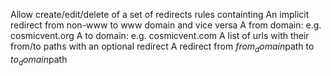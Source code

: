 Allow create/edit/delete of a set of redirects rules containting
  An implicit redirect from non-www to www domain and vice versa
  A from domain: e.g. cosmicvent.org
  A to domain: e.g.   cosmicvent.com
  A list of urls with their from/to paths with an optional redirect
  A redirect from $from_domain$path to $to_domain$path
